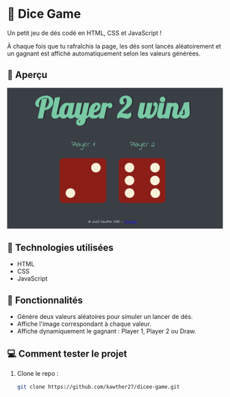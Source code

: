 # 🎲 Dice Game

Un petit jeu de dés codé en HTML, CSS et JavaScript !

À chaque fois que tu rafraîchis la page, les dés sont lancés aléatoirement et un gagnant est affiché automatiquement selon les valeurs générées.

## 📸 Aperçu

![Screenshot du jeu](images/image.png) 

## 🚀 Technologies utilisées

- HTML
- CSS
- JavaScript

## 🧠 Fonctionnalités

- Génère deux valeurs aléatoires pour simuler un lancer de dés.
- Affiche l'image correspondant à chaque valeur.
- Affiche dynamiquement le gagnant : Player 1, Player 2 ou Draw.

## 💻 Comment tester le projet

1. Clone le repo :
   ```bash
   git clone https://github.com/kawther27/dicee-game.git

